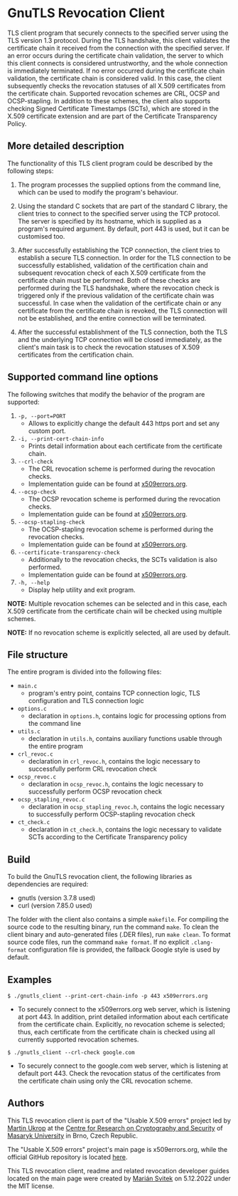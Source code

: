 # GnuTLS Revocation Client

TLS client program that securely connects to the specified server using the TLS version 1.3 protocol. During the TLS handshake, this client validates the certificate chain it received from the connection with the specified server. If an error occurs during the certificate chain validation, the server to which this client connects is considered untrustworthy, and the whole connection is immediately terminated. If no error occurred during the certificate chain validation, the certificate chain is considered valid. In this case, the client subsequently checks the revocation statuses of all X.509 certificates from the certificate chain. Supported revocation schemes are CRL, OCSP and OCSP-stapling. In addition to these schemes, the client also supports checking Signed Certificate Timestamps (SCTs), which are stored in the X.509 certificate extension and are part of the Certificate Transparency Policy.

## More detailed description

The functionality of this TLS client program could be described by the following steps:

1. The program processes the supplied options from the command line, which can be used to modify the program's behaviour.

2. Using the standard C sockets that are part of the standard C library, the client tries to connect to the specified server using the TCP protocol. The server is specified by its hostname, which is supplied as a program's required argument. By default, port 443 is used, but it can be customised too.

3. After successfully establishing the TCP connection, the client tries to establish a secure TLS connection. In order for the TLS connection to be successfully established, validation of the certification chain and subsequent revocation check of each X.509 certificate from the certificate chain must be performed. Both of these checks are performed during the TLS handshake, where the revocation check is triggered only if the previous validation of the certificate chain was successful. In case when the validation of the certificate chain or any certificate from the certificate chain is revoked, the TLS connection will not be established, and the entire connection will be terminated.

4. After the successful establishment of the TLS connection, both the TLS and the underlying TCP connection will be closed immediately, as the client's main task is to check the revocation statuses of X.509 certificates from the certification chain.

## Supported command line options

The following switches that modify the behavior of the program are supported:

1. `-p, --port=PORT`
    - Allows to explicitly change the default 443 https port and set any custom port.
2. `-i, --print-cert-chain-info`
    - Prints detail information about each certificate from the certificate chain.
3. `--crl-check`
    - The CRL revocation scheme is performed during the revocation checks.
    - Implementation guide can be found at [x509errors.org](https://x509errors.org/guides/gnutls-crl).
4. `--ocsp-check`
    - The OCSP revocation scheme is performed during the revocation checks.
    - Implementation guide can be found at [x509errors.org](https://x509errors.org/guides/ocsp-crl).
5. `--ocsp-stapling-check`
    - The OCSP-stapling revocation scheme is performed during the revocation checks.
    - Implementation guide can be found at [x509errors.org](https://x509errors.org/guides/gnutls-ocsp-stapling).
6. `--certificate-transparency-check`
    - Additionally to the revocation checks, the SCTs validation is also performed.
    - Implementation guide can be found at [x509errors.org](https://x509errors.org/guides/gnutls-cert-transparency).
7. `-h, --help`
    - Display help utility and exit program.

**NOTE:** Multiple revocation schemes can be selected and in this case, each X.509 certificate from the certificate chain will be checked using multiple schemes.

**NOTE:** If no revocation scheme is explicitly selected, all are used by default.

## File structure

The entire program is divided into the following files:

- `main.c`
  - program's entry point, contains TCP connection logic, TLS configuration and TLS connection logic
- `options.c`
  - declaration in `options.h`, contains logic for processing options from the command line
- `utils.c`
  - declaration in `utils.h`, contains auxiliary functions usable through the entire program
- `crl_revoc.c`
  - declaration in `crl_revoc.h`, contains the logic necessary to successfully perform CRL revocation check
- `ocsp_revoc.c`
  - declaration in `ocsp_revoc.h`, contains the logic necessary to successfully perform OCSP revocation check
- `ocsp_stapling_revoc.c`
  - declaration in `ocsp_stapling_revoc.h`, contains the logic necessary to successfully perform OCSP-stapling revocation check
- `ct_check.c`
  - declaration in `ct_check.h`, contains the logic necessary to validate SCTs according to the Certificate Transparency policy

## Build

To build the GnuTLS revocation client, the following libraries as dependencies are required:

- gnutls (version 3.7.8 used)
- curl (version 7.85.0 used)

The folder with the client also contains a simple `makefile`. For compiling the source code to the resulting binary, run the command `make`. To clean the client binary and auto-generated files (.DER files), run `make clean`. To format source code files, run the command `make format`. If no explicit `.clang-format` configuration file is provided, the fallback Google style is used by default.

## Examples

`$ ./gnutls_client --print-cert-chain-info -p 443 x509errors.org`

- To securely connect to the x509errors.org web server, which is listening at port 443. In addition, print detailed information about each certificate from the certificate chain. Explicitly, no revocation scheme is selected; thus, each certificate from the certificate chain is checked using all currently supported revocation schemes.

`$ ./gnutls_client --crl-check google.com`

- To securely connect to the google.com web server, which is listening at default port 443. Check the revocation status of the certificates from the certificate chain using only the CRL revocation scheme.

## Authors

This TLS revocation client is part of the "Usable X.509 errors" project led by [Martin Ukrop](https://crocs.fi.muni.cz/people/mukrop) at the [Centre for Research on Cryptography and Security](https://www.fi.muni.cz/research/crocs/) of [Masaryk University](http://www.muni.cz/) in Brno, Czech Republic.

The "Usable X.509 errors" project's main page is x509errors.org, while the official GitHub repository is located [here](https://github.com/crocs-muni/usable-cert-validation).

This TLS revocation client, readme and related revocation developer guides located on the main page were created by [Marián Svitek](https://github.com/Werxis) on 5.12.2022 under the MIT license.
